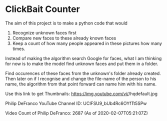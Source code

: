 # ClickBait Counter

The aim of this project is to make a python code that would 
1. Recognize unknown faces first
2. Compare new faces to these already known faces
3. Keep a count of how many people appeared in these pictures how many times. 

Instead of making the algorithm search Google for faces, what I am thinking for now is to make the model find unknown faces and put them in a folder. 

Find occurences of these faces from the unknown's folder already created. Then later on if I recognise and change the file-name of the person to his name, the algorithm from that point forward can name him with his name. 

Use this link to get Thumbnails:
https://img.youtube.com/vi/<insert-youtube-video-id-here>/hqdefault.jpg

Philip DeFranco YouTube Channel ID: UClFSU9_bUb4Rc6OYfTt5SPw

Video Count of Philip DeFranco: 2687 (As of 2020-02-07T05:21:07Z)